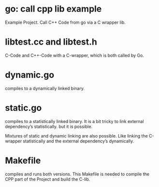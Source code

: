 go: call cpp lib example
========================

Example Project. Call C++ Code from go via a C wrapper lib.

libtest.cc and libtest.h
========================

C-Code and C++-Code with a C-wrapper, which is both called by Go.   

dynamic.go
==========

compiles to a dynamically linked binary.

static.go
=========

compiles to a statistically linked binary.
It is a bit tricky to link external dependency’s statistically. but it is possible.

Mixtures of static and dynamic linking are also possible. Like linking the C-wrapper statistically and the external dependency’s dynamically.

Makefile
=======

compiles and runs both versions. 
This Makefile is needed to compile the CPP part of the Project and build the C-lib.

